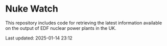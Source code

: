 # Nuke Watch

This repository includes code for retrieving the latest information available on the output of EDF nuclear power plants in the UK.

Last updated: 2025-01-14 23:12